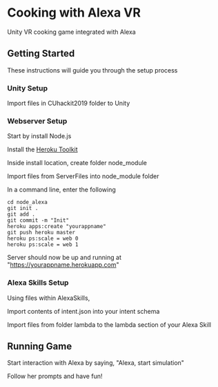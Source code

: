 # Cooking with Alexa VR
Unity VR cooking game integrated with Alexa

## Getting Started
These instructions will guide you through the setup process

### Unity Setup
Import files in CUhackit2019 folder to Unity

### Webserver Setup
Start by install Node.js

Install the [Heroku Toolkit](https://toolbelt.heroku.com/)

Inside install location, create folder node_module

Import files from ServerFiles into node_module folder

In a command line, enter the following
```
cd node_alexa
git init .
git add .
git commit -m "Init"
heroku apps:create "yourappname"
git push heroku master
heroku ps:scale = web 0
heroku ps:scale = web 1
```
Server should now be up and running at "https://yourappname.herokuapp.com"

### Alexa Skills Setup
Using files within AlexaSkills,

Import contents of intent.json into your intent schema

Import files from folder lambda to the lambda section of your Alexa Skill

## Running Game
Start interaction with Alexa by saying, "Alexa, start simulation"

Follow her prompts and have fun!
